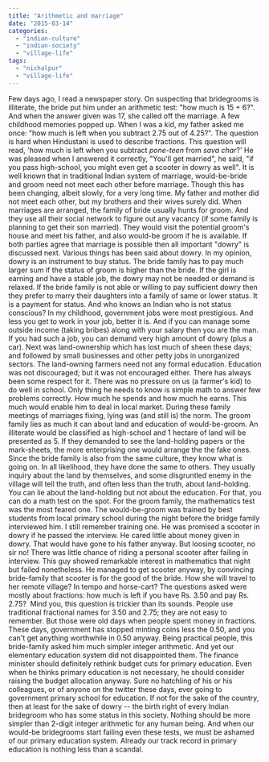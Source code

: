 ```yaml
---
title: "Arithmetic and marriage"
date: "2015-03-14"
categories: 
  - "indian-culture"
  - "indian-society"
  - "village-life"
tags: 
  - "nichalpur"
  - "village-life"
---
```


Few days ago, I read a newspaper story. On suspecting that bridegrooms is illiterate, the bride put him under an arithmetic test: "how much is 15 + 6?". And when the answer given was 17, she called off the marriage. A few childhood memories popped up. When I was a kid, my father asked me once: "how much is left when you subtract 2.75 out of 4.25?". The question is hard when Hindustani is used to describe fractions. This question will read, 'how much is left when you subtract _pone-teen_ from _sava char_?' He was pleased when I answered it correctly, "You'll get married", he said, "if you pass high-school, you might even get a scooter in dowry as well". It is well known that in traditional Indian system of marriage, would-be-bride and groom need not meet each other before marriage. Though this has been changing, albeit slowly, for a very long time. My father and mother did not meet each other, but my brothers and their wives surely did. When marriages are arranged, the family of bride usually hunts for groom. And they use all their social network to figure out any vacancy (if some family is planning to get their son married). They would visit the potential groom's house and meet his father, and also would-be groom if he is available. If both parties agree that marriage is possible then all important "dowry" is discussed next. Various things has been said about dowry. In my opinion, dowry is an instrument to buy status. The bride family has to pay much larger sum if the status of groom is higher than the bride. If the girl is earning and have a stable job, the dowry may not be needed or demand is relaxed. If the bride family is not able or willing to pay sufficient dowry then they prefer to marry their daughters into a family of same or lower status. It is a payment for status. And who knows an Indian who is not status conscious? In my childhood, government jobs were most prestigious. And less you get to work in your job, better it is. And if you can manage some outside income (taking bribes) along with your salary then you are the man. If you had such a job, you can demand very high amount of dowry (plus a car). Next was land-ownership which has lost much of sheen these days; and followed by small businesses and other petty jobs in unorganized sectors. The land-owning farmers need not any formal education. Education was not discouraged; but it was not encouraged either. There has always been some respect for it. There was no pressure on us (a farmer's kid) to do well in school. Only thing he needs to know is simple math to answer few problems correctly. How much he spends and how much he earns. This much would enable him to deal in local market. During these family meetings of marriages fixing, lying was (and still is) the norm. The groom family lies as much it can about land and education of would-be-groom. An illiterate would be classified as high-school and 1 hectare of land will be presented as 5. If they demanded to see the land-holding papers or the mark-sheets, the more enterprising one would arrange the the fake ones. Since the bride family is also from the same culture, they know what is going on. In all likelihood, they have done the same to others. They usually inquiry about the land by themselves, and some disgruntled enemy in the village will tell the truth, and often less than the truth, about land-holding. You can lie about the land-holding but not about the education. For that, you can do a math test on the spot. For the groom family, the mathematics test was the most feared one. The would-be-groom was trained by best students from local primary school during the night before the bridge family interviewed him. I still remember training one. He was promised a scooter in dowry if he passed the interview. He cared little about money given in dowry. That would have gone to his father anyway. But loosing scooter, no sir no! There was little chance of riding a personal scooter after failing in interview. This guy showed remarkable interest in mathematics that night but failed nonetheless. He managed to get scooter anyway, by convincing bride-family that scooter is for the good of the bride. How she will travel to her remote village? In tempo and horse-cart? The questions asked were mostly about fractions: how much is left if you have Rs. 3.50 and pay Rs. 2.75?  Mind you, this question is trickier than its sounds. People use traditional fractional names for 3.50 and 2.75; they are not easy to remember. But those were old days when people spent money in fractions. These days, government has stopped minting coins less the 0.50, and you can't get anything worthwhile in 0.50 anyway. Being practical people, this bride-family asked him much simpler integer arithmetic. And yet our elementary education system did not disappointed them. The finance minister should definitely rethink budget cuts for primary education. Even when he thinks primary education is not necessary, he should consider raising the budget allocation anyway. Sure no hatchling of his or his colleagues, or of anyone on the twitter these days, ever going to government primary school for education. If not for the sake of the country, then at least for the sake of dowry -- the birth right of every Indian bridegroom who has some status in this society. Nothing should be more simpler than 2-digit integer arithmetic for any human being. And when our would-be bridegrooms start failing even these tests, we must be ashamed of our primary education system. Already our track record in primary education is nothing less than a scandal.

